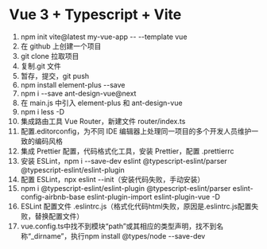 # Vue 3 + Typescript + Vite

1. npm init vite@latest my-vue-app -- --template vue
2. 在 github 上创建一个项目
3. git clone 拉取项目
4. 复制.git 文件
5. 暂存，提交，git push
6. npm install element-plus --save
7. npm i --save ant-design-vue@next
8. 在 main.js 中引入 element-plus 和 ant-design-vue
9. npm i less -D
10. 集成路由工具 Vue Router，新建文件 router/index.ts
11. 配置.editorconfig，为不同 IDE 编辑器上处理同一项目的多个开发人员维护一致的编码风格
12. 集成 Prettier 配置，代码格式化工具，安装 Prettier，配置 .prettierrc
11. 安装 ESLint，npm i --save-dev eslint @typescript-eslint/parser @typescript-eslint/eslint-plugin
12. 配置 ESLint，npx eslint --init（安装代码失败，手动安装）
13. npm i @typescript-eslint/eslint-plugin @typescript-eslint/parser eslint-config-airbnb-base eslint-plugin-import eslint-plugin-vue -D
14. ESLint 配置文件 .eslintrc.js（格式化代码html失败，原因是.eslintrc.js配置失败，替换配置文件）
15. vue.config.ts中找不到模块“path”或其相应的类型声明，找不到名称“_dirname”，执行npm install @types/node --save-dev